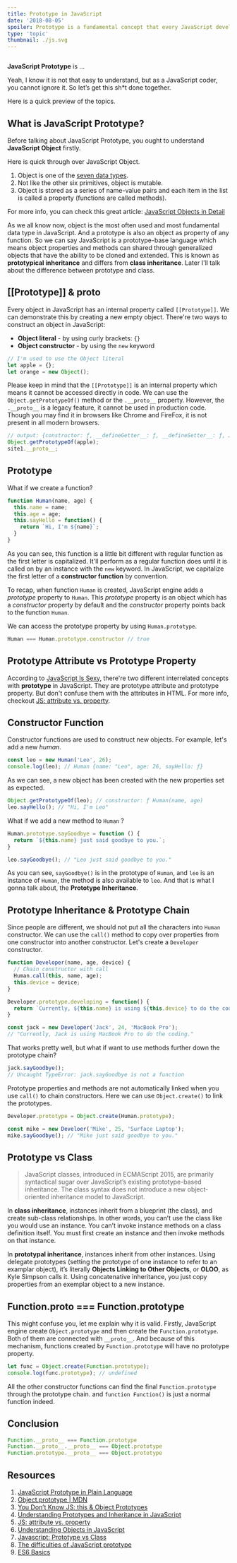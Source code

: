 ```yaml
---
title: Prototype in JavaScript
date: '2018-08-05'
spoiler: Prototype is a fundamental concept that every JavaScript developer must understand.
type: 'topic'
thumbnail: ./js.svg
---
```

```toc
```

**JavaScript Prototype** is …

Yeah, I know it is not that easy to understand, but as a JavaScript coder, you cannot ignore it. So let’s get this sh*t done together.

Here is a quick preview of the topics.

## What is JavaScript Prototype?

Before talking about JavaScript Prototype, you ought to understand **JavaScript Object** firstly.

Here is quick through over JavaScript Object.

1. Object is one of the [seven data types](https://developer.mozilla.org/en-US/docs/Web/JavaScript/Data_structures).
2. Not like the other six primitives, object is mutable.
3. Object is stored as a series of name-value pairs and each item in the list is called a property (functions are called methods).

For more info, you can check this great article: [JavaScript Objects in Detail](http://javascriptissexy.com/javascript-objects-in-detail/)

As we all know now, object is the most often used and most fundamental data type in JavaScript. And a prototype is also an object as property of any function. So we can say JavaScript is a prototype-base language which means object properties and methods can shared through generalized objects that have the ability to be cloned and extended. This is known as **prototypical inheritance** and differs from **class inheritance**. Later I'll talk about the difference between prototype and class.

## [[Prototype]] & __proto__

Every object in JavaScript has an internal property called `[[Prototype]]`. We can demonstrate this by creating a new empty object. There're two ways to construct an object in JavaScript:

+ **Object literal** - by using curly brackets: `{}`
+ **Object constructor** - by using the `new` keyword

```javascript
// I'm used to use the Object literal
let apple = {};
let orange = new Object();
```

Please keep in mind that the `[[Prototype]]` is an internal property which means it cannot be accessed directly in code. We can use the `Object.getPrototypeOf()` method or the `.__proto__` property. However, the `.__proto__` is a legacy feature, it cannot be used in production code. Though you may find it in browsers like Chrome and FireFox, it is not present in all modern browsers.

```javascript
// output: {constructor: ƒ, __defineGetter__: ƒ, __defineSetter__: ƒ, …}
Object.getPrototypeOf(apple);
site1.__proto__;
```

## Prototype

What if we create a function?

```javascript
function Human(name, age) {
  this.name = name;
  this.age = age;
  this.sayHello = function() {
    return `Hi, I'm ${name}`;
  }
}
```

As you can see, this function is a little bit different with regular function as the first letter is capitalized. It'll perform as a regular function does until it is called on by an instance with the `new` keyword. In JavaScript, we capitalize the first letter of a **constructor function** by convention.

To recap, when function `Human` is created, JavaScript engine adds a *prototype* property to `Human`. This *prototype* property is an object which has a *constructor* property by default and the *constructor* property points back to the function `Human`. 

We can access the prototype property by using `Human.prototype`.

```javascript
Human === Human.prototype.constructor // true
```

## Prototype Attribute vs Prototype Property

According to [JavaScript Is Sexy](http://javascriptissexy.com/javascript-prototype-in-plain-detailed-language/), there're two different interrelated concepts with **prototype** in JavaScript. They are prototype attribute and prototype property. But don't confuse them with the attributes in HTML. For more info, checkout [JS: attribute vs. property](http://lucybain.com/blog/2014/attribute-vs-property/).

## Constructor Function

Constructor functions are used to construct new objects. For example, let's add a new *human*.

```javascript
const leo = new Human('Leo', 26);
console.log(leo); // Human {name: "Leo", age: 26, sayHello: ƒ}
```

As we can see, a new object has been created with the new properties set as expected.

```javascript
Object.getPrototypeOf(leo); // constructor: ƒ Human(name, age)
leo.sayHello(); // "Hi, I'm Leo"
```

What if we add a new method to `Human` ?

```javascript
Human.prototype.sayGoodbye = function () {
  return `${this.name} just said goodbye to you.`;
}

leo.sayGoodbye(); // "Leo just said goodbye to you."
```

As you can see, `sayGoodbye()` is in the prototype of `Human`, and `leo` is an instance of `Human`, the method is also available to `leo`. And that is what I gonna talk about, the **Prototype Inheritance**.

## Prototype Inheritance & Prototype Chain

Since people are different, we should not put all the characters into `Human` constructor. We can use the `call()` method to copy over properties from one constructor into another constructor. Let's create a `Developer` constructor.

```javascript
function Developer(name, age, device) {
  // Chain constructor with call
  Human.call(this, name, age);
  this.device = device;
}

Developer.prototype.developing = function() {
  return `Currently, ${this.name} is using ${this.device} to do the coding.`;
}

const jack = new Developer('Jack', 24, 'MacBook Pro');
// "Currently, Jack is using MacBook Pro to do the coding."
```

That works pretty well, but what if want to use methods further down the prototype chain?

```javascript
jack.sayGoodbye();
// Uncaught TypeError: jack.sayGoodbye is not a function
```

Prototype properties and methods are not automatically linked when you use `call()` to chain constructors. Here we can use `Object.create()` to link the prototypes.

```javascript
Developer.prototype = Object.create(Human.prototype);

const mike = new Develoer('Mike', 25, 'Surface Laptop');
mike.sayGoodbye(); // "Mike just said goodbye to you."
```

## Prototype vs Class

>JavaScript classes, introduced in ECMAScript 2015, are primarily syntactical sugar over JavaScript’s existing prototype-based inheritance. The class syntax does not introduce a new object-oriented inheritance model to JavaScript.

In **class inheritance**, instances inherit from a blueprint (the class), and create sub-class relationships. In other words, you can’t use the class like you would use an instance. You can’t invoke instance methods on a class definition itself. You must first create an instance and then invoke methods on that instance.

In **prototypal inheritance**, instances inherit from other instances. Using delegate prototypes (setting the prototype of one instance to refer to an examplar object), it’s literally **Objects Linking to Other Objects**, or **OLOO**, as Kyle Simpson calls it. Using concatenative inheritance, you just copy properties from an exemplar object to a new instance.

## Function.__proto__ === Function.prototype

This might confuse you, let me explain why it is valid. Firstly, JavaScript engine create `Object.prototype` and then create the `Function.prototype`. Both of them are connected with `__proto__`. And because of this mechanism, functions created by `Function.prototype` will have no prototype property.

```javascript
let func = Object.create(Function.prototype);
console.log(func.prototype); // undefined
```

All the other constructor functions can find the final `Function.prototype` through the prototype chain. and `function Function()` is just a normal function indeed.

## Conclusion

```javascript
Function.__proto__ === Function.prototype
Function.__proto__.__proto__ === Object.prototype
Function.prototype.__proto__ === Object.prototype
```

## Resources
1. [JavaScript Prototype in Plain Language](http://javascriptissexy.com/javascript-prototype-in-plain-detailed-language/)
2. [Object.prototype | MDN](https://developer.mozilla.org/en-US/docs/Web/JavaScript/Reference/Global_Objects/Object/prototype)
3. [You Don’t Know JS: this & Object Prototypes](https://github.com/getify/You-Dont-Know-JS/tree/master/this%20%26%20object%20prototypes)
4. [Understanding Prototypes and Inheritance in JavaScript](https://www.digitalocean.com/community/tutorials/understanding-prototypes-and-inheritance-in-javascript)
5. [JS: attribute vs. property](http://lucybain.com/blog/2014/attribute-vs-property/)
6. [Understanding Objects in JavaScript](https://www.digitalocean.com/community/tutorials/understanding-objects-in-javascript)
7. [Javascript: Prototype vs Class](https://medium.com/@parsyval/javascript-prototype-vs-class-a7015d5473b)
8. [The difficulties of JavaScript prototype](https://github.com/KieSun/Blog/issues/2)
9. [ES6 Basics](/es6-basics/)
